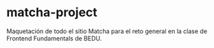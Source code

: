 # matcha-project
Maquetación de todo el sitio Matcha para el reto general en la clase de Frontend Fundamentals de BEDU.

